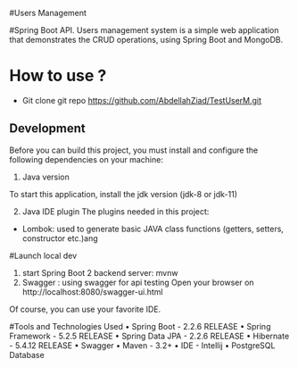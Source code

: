 #Users Management

#Spring Boot API.
Users management system is a simple web application that demonstrates the CRUD operations,
using Spring Boot and MongoDB.

# How to use ?
* Git clone git repo https://github.com/AbdellahZiad/TestUserM.git


## Development
Before you can build this project, you must install and configure the following dependencies on your machine:

    
1. Java version

To start this application, install the jdk version (jdk-8 or jdk-11)

2. Java IDE plugin
The plugins needed in this project:
- Lombok: used to generate basic JAVA class functions (getters, setters, constructor etc.)ang

#Launch local dev

1. start Spring Boot 2 backend server:
	mvnw
2. Swagger : using swagger for api testing
Open your browser on http://localhost:8080/swagger-ui.html 

Of course, you can use your favorite IDE.



#Tools and Technologies Used
 •	Spring Boot - 2.2.6 RELEASE
 •	Spring Framework - 5.2.5 RELEASE
 •	Spring Data JPA - 2.2.6 RELEASE
 •	Hibernate - 5.4.12 RELEASE
 •	Swagger 
 •	Maven - 3.2+
 •	IDE - Intellij
 •	PostgreSQL Database


